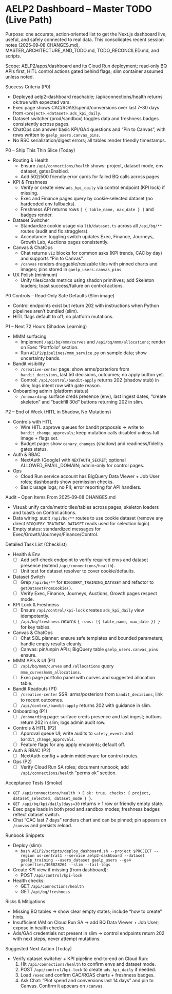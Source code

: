 # AELP2 Dashboard – Master TODO (Live Path)

Purpose: one accurate, action‑oriented list to get the Next.js dashboard live, useful, and safely connected to real data. This consolidates recent session notes (2025‑09‑08 CHANGES.md), MASTER_ARCHITECTURE_AND_TODO.md, TODO_RECONCILED.md, and scripts.

Scope: AELP2/apps/dashboard and its Cloud Run deployment; read‑only BQ APIs first, HITL control actions gated behind flags; slim container assumed unless noted.

Success Criteria (P0)
- Deployed aelp2-dashboard reachable; /api/connections/health returns ok:true with expected vars.
- Exec page shows CAC/ROAS/spend/conversions over last 7–30 days from `<project>.<dataset>.ads_kpi_daily`.
- Dataset switcher (prod/sandbox) toggles data and freshness badges consistently across pages.
- ChatOps can answer basic KPI/GA4 questions and “Pin to Canvas”, with rows written to `gaelp_users.canvas_pins`.
- No RSC serialization/digest errors; all tables render friendly timestamps.

P0 – Ship This Thin Slice (Today)
- Routing & Health
  - Ensure `/api/connections/health` shows: project, dataset mode, env dataset, gatesEnabled.
  - Add 502/500 friendly error cards for failed BQ calls across pages.
- KPI & Freshness
  - Verify or create view `ads_kpi_daily` via control endpoint (KPI lock) if missing.
  - Exec and Finance pages query by cookie‑selected dataset (no hardcoded env fallbacks).
  - Freshness API returns rows `[ { table_name, max_date } ]` and badges render.
- Dataset Switcher
  - Standardize cookie usage via `lib/dataset.ts` across all `/api/bq/**` routes (audit and fix stragglers).
  - Acceptance: toggling switch updates Exec, Finance, Journeys, Growth Lab, Auctions pages consistently.
- Canvas & ChatOps
  - Chat returns `viz` blocks for common asks (KPI trends, CAC by day) and supports “Pin to Canvas”.
  - `/canvas` renders draggable/resizable tiles with pinned charts and images; pins stored in `gaelp_users.canvas_pins`.
- UX Polish (minimum)
  - Unify tiles/cards metrics using shadcn primitives; add Skeleton loaders; toast success/failure on control actions.

P0 Controls – Read‑Only Safe Defaults (Slim image)
- Control endpoints exist but return 202 with instructions when Python pipelines aren’t bundled (slim).
- HITL flags default to off; no platform mutations.

P1 – Next 72 Hours (Shadow Learning)
- MMM surfacing
  - Implement `/api/bq/mmm/curves` and `/api/bq/mmm/allocations`; render on Exec “Portfolio” section.
  - Run `AELP2/pipelines/mmm_service.py` on sample data; show uncertainty bands.
- Bandit visibility
  - `/creative-center` page: show arms/posteriors from `bandit_decisions`, last 50 decisions, outcomes; no apply button yet.
  - Control: `/api/control/bandit-apply` returns 202 (shadow stub) in slim; logs intent row with gate reason.
- Onboarding admin (platform status)
  - `/onboarding`: surface creds presence (env), last ingest dates, “create skeleton” and “backfill 30d” buttons returning 202 in slim.

P2 – End of Week (HITL in Shadow, No Mutations)
- Controls with HITL
  - Wire HITL approve queues for bandit proposals → write to `bandit_change_approvals`; keep mutation calls disabled unless full image + flags set.
  - Budget page: show `canary_changes` (shadow) and readiness/fidelity gates status.
- Auth & RBAC
  - NextAuth (Google) with `NEXTAUTH_SECRET`; optional ALLOWED_EMAIL_DOMAIN; admin-only for control pages.
- Ops
  - Cloud Run service account has BigQuery Data Viewer + Job User roles; dashboards show permission checks.
  - Basic usage logs; no PII; error reporting for API handlers.

Audit – Open Items From 2025‑09‑08 CHANGES.md
- Visual: unify cards/metric tiles/tables across pages; skeleton loaders and toasts on Control actions.
- Data wiring: audit `/api/bq/**` routes to use cookie dataset (remove any direct `BIGQUERY_TRAINING_DATASET` reads used for selection logic).
- Empty states: standardized messages for Exec/Growth/Journeys/Finance/Control.

Detailed Task List (Checklist)
- Health & Env
  - [ ] Add self‑check endpoint to verify required envs and dataset presence (extend `/api/connections/health`).
  - [ ] Unit test for dataset resolver to cover cookie/defaults.
- Dataset Switch
  - [ ] Grep `/api/bq/**` for `BIGQUERY_TRAINING_DATASET` and refactor to `getDatasetFromCookie()`.
  - [ ] Verify Exec, Finance, Journeys, Auctions, Growth pages respect mode.
- KPI Lock & Freshness
  - [ ] Ensure `/api/control/kpi-lock` creates `ads_kpi_daily` view idempotently.
  - [ ] `/api/bq/freshness` returns `{ rows: [{ table_name, max_date }] }` for key tables.
- Canvas & ChatOps
  - [ ] Chat SQL planner: ensure safe templates and bounded parameters; handle empty results cleanly.
  - [ ] Canvas: pin/unpin APIs; BigQuery table `gaelp_users.canvas_pins` ensure.
- MMM APIs & UI (P1)
  - [ ] `/api/bq/mmm/curves` and `/allocations` query `mmm_curves`/`mmm_allocations`.
  - [ ] Exec page portfolio panel with curves and suggested allocation table.
- Bandit Readouts (P1)
  - [ ] `/creative-center` SSR: arms/posteriors from `bandit_decisions`; link to recent outcomes.
  - [ ] `/api/control/bandit-apply` returns 202 with guidance in slim.
- Onboarding (P1)
  - [ ] `/onboarding` page: surface creds presence and last ingest; buttons return 202 in slim; logs admin audit row.
- Controls & HITL (P2)
  - [ ] Approval queue UI; write audits to `safety_events` and `bandit_change_approvals`.
  - [ ] Feature flags for any apply endpoints; default off.
- Auth & RBAC (P2)
  - [ ] NextAuth config + admin middleware for control routes.
- Ops (P2)
  - [ ] Verify Cloud Run SA roles; document runbook; add `/api/connections/health` “perms ok” section.

Acceptance Tests (Smoke)
- `GET /api/connections/health` → `{ ok: true, checks: { project, dataset_selected, dataset_mode } }`.
- `GET /api/bq/kpi/daily?days=30` returns ≥ 1 row or friendly empty state.
- Exec page loads in both prod and sandbox modes; freshness badges reflect dataset switch.
- Chat “CAC last 7 days” renders chart and can be pinned; pin appears on `/canvas` and persists reload.

Runbook Snippets
- Deploy (slim):
  - `bash AELP2/scripts/deploy_dashboard.sh --project $PROJECT --region us-central1 --service aelp2-dashboard --dataset gaelp_training --users_dataset gaelp_users --ga4 properties/308028264 --slim --tail-logs`
- Create KPI view if missing (from dashboard):
  - POST `/api/control/kpi-lock`
- Health checks:
  - GET `/api/connections/health`
  - GET `/api/bq/freshness`

Risks & Mitigations
- Missing BQ tables → show clear empty states; include “how to create” hints.
- Insufficient IAM on Cloud Run SA → add BQ Data Viewer + Job User; expose in health checks.
- Ads/GA4 credentials not present in slim → control endpoints return 202 with next steps, never attempt mutations.

Suggested Next Action (Today)
- Verify dataset switcher + KPI pipeline end‑to‑end on Cloud Run:
  1) Hit `/api/connections/health` to confirm envs and dataset mode.
  2) POST `/api/control/kpi-lock` to create `ads_kpi_daily` if needed.
  3) Load `/exec` and confirm CAC/ROAS charts + freshness badges.
  4) Ask Chat: “Plot spend and conversions last 14 days” and pin to Canvas. Confirm it appears on `/canvas`.

